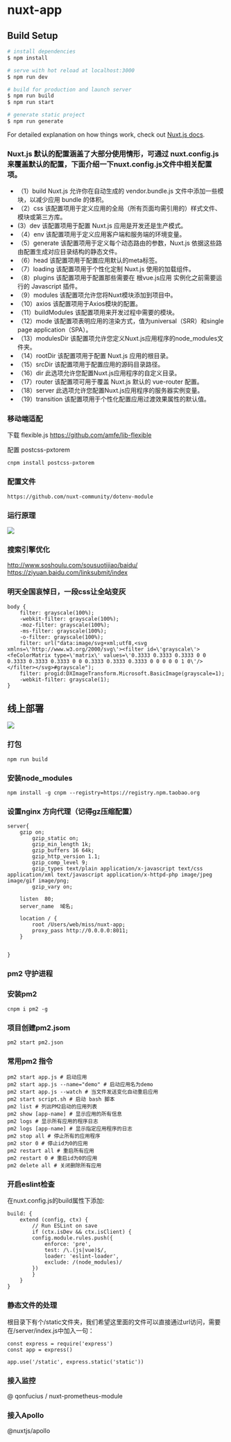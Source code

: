 # nuxt-app

## Build Setup

```bash
# install dependencies
$ npm install

# serve with hot reload at localhost:3000
$ npm run dev

# build for production and launch server
$ npm run build
$ npm run start

# generate static project
$ npm run generate
```

For detailed explanation on how things work, check out [Nuxt.js docs](https://nuxtjs.org).

### Nuxt.js 默认的配置涵盖了大部分使用情形，可通过 nuxt.config.js 来覆盖默认的配置，下面介绍一下nuxt.config.js文件中相关配置项。

- （1）build Nuxt.js 允许你在自动生成的 vendor.bundle.js 文件中添加一些模块，以减少应用 bundle 的体积。
- （2）css 该配置项用于定义应用的全局（所有页面均需引用的）样式文件、模块或第三方库。
-  (3）dev 该配置项用于配置 Nuxt.js 应用是开发还是生产模式。
- （4）env 该配置项用于定义应用客户端和服务端的环境变量。
- （5）generate 该配置项用于定义每个动态路由的参数，Nuxt.js 依据这些路由配置生成对应目录结构的静态文件。
- （6）head 该配置项用于配置应用默认的meta标签。
- （7）loading 该配置项用于个性化定制 Nuxt.js 使用的加载组件。
- （8）plugins 该配置项用于配置那些需要在 根vue.js应用 实例化之前需要运行的 Javascript 插件。
- （9）modules 该配置项允许您将Nuxt模块添加到项目中。
- （10）axios 该配置项用于Axios模块的配置。
- （11）buildModules 该配置项用来开发过程中需要的模块。
- （12）mode 该配置项表明应用的渲染方式，值为universal（SRR）和single page application（SPA）。
- （13）modulesDir 该配置项允许您定义Nuxt.js应用程序的node_modules文件夹。
- （14）rootDir 该配置项用于配置 Nuxt.js 应用的根目录。
- （15）srcDir 该配置项用于配置应用的源码目录路径。
- （16）dir 此选项允许您配置Nuxt.js应用程序的自定义目录。
- （17）router 该配置项可用于覆盖 Nuxt.js 默认的 vue-router 配置。
- （18）server 此选项允许您配置Nuxt.js应用程序的服务器实例变量。
- （19）transition 该配置项用于个性化配置应用过渡效果属性的默认值。

### 移动端适配

下载 flexible.js https://github.com/amfe/lib-flexible

配置 postcss-pxtorem

~~~
cnpm install postcss-pxtorem
~~~

### 配置文件

~~~
https://github.com/nuxt-community/dotenv-module
~~~

### 运行原理

<img src="http://missxiaolin.com/gw2.png" />

### 搜索引擎优化

http://www.soshoulu.com/sousuotijiao/baidu/
https://ziyuan.baidu.com/linksubmit/index

### 明天全国哀悼日，一段css让全站变灰

~~~
body {
    filter: grayscale(100%);
    -webkit-filter: grayscale(100%);
    -moz-filter: grayscale(100%);
    -ms-filter: grayscale(100%);
    -o-filter: grayscale(100%);
    filter: url("data:image/svg+xml;utf8,<svg xmlns=\'http://www.w3.org/2000/svg\'><filter id=\'grayscale\'><feColorMatrix type=\'matrix\' values=\'0.3333 0.3333 0.3333 0 0 0.3333 0.3333 0.3333 0 0 0.3333 0.3333 0.3333 0 0 0 0 0 1 0\'/></filter></svg>#grayscale");
    filter: progid:DXImageTransform.Microsoft.BasicImage(grayscale=1);
    -webkit-filter: grayscale(1);
}
~~~

## 线上部署

<img src="http://missxiaolin.com/gs3.jpg" />

### 打包

~~~
npm run build
~~~

### 安装node_modules

~~~
npm install -g cnpm --registry=https://registry.npm.taobao.org
~~~

### 设置nginx 方向代理（记得gz压缩配置）

~~~
server{
	gzip on;
        gzip_static on;
        gzip_min_length 1k;
        gzip_buffers 16 64k;
        gzip_http_version 1.1;
        gzip_comp_level 9;
        gzip_types text/plain application/x-javascript text/css application/xml text/javascript application/x-httpd-php image/jpeg image/gif image/png;
        gzip_vary on;

	listen  80;
	server_name  域名;

	location / {
		root /Users/web/miss/nuxt-app;
		proxy_pass http://0.0.0.0:8011;
    }


}
~~~

### pm2 守护进程

### 安装pm2

~~~
cnpm i pm2 -g
~~~

### 项目创建pm2.jsom

~~~
pm2 start pm2.json
~~~

### 常用pm2 指令

~~~
pm2 start app.js # 启动应用
pm2 start app.js --name="demo" # 启动应用名为demo
pm2 start app.js --watch # 当文件发送变化自动重启应用
pm2 start script.sh # 启动 bash 脚本
pm2 list # 列出PM2启动的应用列表
pm2 show [app-name] # 显示应用的所有信息
pm2 logs # 显示所有应用的程序日志
pm2 logs [app-name] # 显示指定应用程序的日志
pm2 stop all # 停止所有的应用程序
pm2 stor 0 # 停止id为0的应用
pm2 restart all # 重启所有应用
pm2 restart 0 # 重启id为0的应用
pm2 delete all # 关闭删除所有应用
~~~

### 开启eslint检查

在nuxt.config.js的build属性下添加:

~~~
build: {
    extend (config, ctx) {
        // Run ESLint on save
        if (ctx.isDev && ctx.isClient) {
        config.module.rules.push({
            enforce: 'pre',
            test: /\.(js|vue)$/,
            loader: 'eslint-loader',
            exclude: /(node_modules)/
        })
        }
    }
}
~~~

### 静态文件的处理

根目录下有个/static文件夹，我们希望这里面的文件可以直接通过url访问，需要在/server/index.js中加入一句：

~~~
const express = require('express')
const app = express()

app.use('/static', express.static('static'))
~~~

### 接入监控 

@ qonfucius / nuxt-prometheus-module

### 接入Apollo

@nuxtjs/apollo




